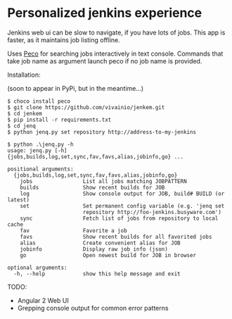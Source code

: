 # Personalized jenkins experience

Jenkins web ui can be slow to navigate, if you have lots of jobs. This app is faster, as it
maintains job listing offline.

Uses [Peco](https://github.com/peco/peco) for searching jobs interactively in text console.
Commands that take job name as argument launch peco if no job name is provided.

Installation:

(soon to appear in PyPi, but in the meantime...)
```
$ choco install peco
$ git clone https://github.com/vivainio/jenkem.git
$ cd jenkem
$ pip install -r requirements.txt
$ cd jenq
$ python jenq.py set repository http://address-to-my-jenkins

$ python .\jenq.py -h
usage: jenq.py [-h] {jobs,builds,log,set,sync,fav,favs,alias,jobinfo,go} ...

positional arguments:
  {jobs,builds,log,set,sync,fav,favs,alias,jobinfo,go}
    jobs                List all jobs matching JOBPATTERN
    builds              Show recent builds for JOB
    log                 Show console output for JOB, build# BUILD (or latest)
    set                 Set permanent config variable (e.g. 'jenq set
                        repository http://foo-jenkins.busyware.com')
    sync                Fetch list of jobs from repository to local cache
    fav                 Favorite a job
    favs                Show recent builds for all favorited jobs
    alias               Create convenient alias for JOB
    jobinfo             Display raw job info (json)
    go                  Open newest build for JOB in browser

optional arguments:
  -h, --help            show this help message and exit
```

TODO:

- Angular 2 Web UI
- Grepping console output for common error patterns

